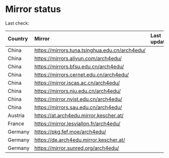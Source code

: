 <script src="./time.js"></script>
# Mirror status
Last check: <script type="text/javascript">localize(1712463756.7729933);</script>

|Country|Mirror|Last update|
|:------|:-----|:----------|
|China|https://mirrors.tuna.tsinghua.edu.cn/arch4edu/|<script type="text/javascript">localize(1712428330);</script>|
|China|https://mirrors.aliyun.com/arch4edu/|<script type="text/javascript">localize(1712428330);</script>|
|China|https://mirrors.bfsu.edu.cn/arch4edu/|<script type="text/javascript">localize(1712428330);</script>|
|China|https://mirrors.cernet.edu.cn/arch4edu/|<script type="text/javascript">localize(1712428330);</script>|
|China|https://mirror.iscas.ac.cn/arch4edu/|<script type="text/javascript">localize(1712428330);</script>|
|China|https://mirrors.nju.edu.cn/arch4edu/|<script type="text/javascript">localize(1712428330);</script>|
|China|https://mirror.nyist.edu.cn/arch4edu/|<script type="text/javascript">localize(1712428330);</script>|
|China|https://mirrors.sau.edu.cn/arch4edu/|<script type="text/javascript">localize(1712428330);</script>|
|Austria|https://at.arch4edu.mirror.kescher.at/|<script type="text/javascript">localize(1712428330);</script>|
|France|https://mirror.lesviallon.fr/arch4edu/|<script type="text/javascript">localize(1712428330);</script>|
|Germany|https://pkg.fef.moe/arch4edu/|<script type="text/javascript">localize(1712428330);</script>|
|Germany|https://de.arch4edu.mirror.kescher.at/|<script type="text/javascript">localize(1712428330);</script>|
|Germany|https://mirror.sunred.org/arch4edu/|<script type="text/javascript">localize(1712428330);</script>|

<script src="./tablefilter/tablefilter.js"></script>
<script src="./table.js"></script>